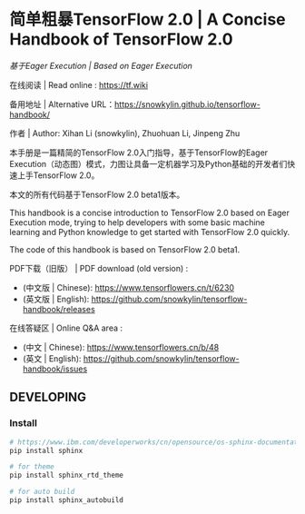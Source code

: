 # 简单粗暴TensorFlow 2.0 | A Concise Handbook of TensorFlow 2.0

*基于Eager Execution | Based on Eager Execution*

在线阅读 | Read online : https://tf.wiki 

备用地址 | Alternative URL：https://snowkylin.github.io/tensorflow-handbook/

作者 | Author: Xihan Li (snowkylin), Zhuohuan Li, Jinpeng Zhu

本手册是一篇精简的TensorFlow 2.0入门指导，基于TensorFlow的Eager Execution（动态图）模式，力图让具备一定机器学习及Python基础的开发者们快速上手TensorFlow 2.0。

本文的所有代码基于TensorFlow 2.0 beta1版本。

This handbook is a concise introduction to TensorFlow 2.0 based on Eager Execution mode, trying to help developers with some basic machine learning and Python knowledge to get started with TensorFlow 2.0 quickly.

The code of this handbook is based on TensorFlow 2.0 beta1.

PDF下载（旧版） | PDF download (old version) : 

- (中文版 | Chinese): https://www.tensorflowers.cn/t/6230
- (英文版 | English): https://github.com/snowkylin/tensorflow-handbook/releases

在线答疑区 | Online Q&A area : 

- (中文 | Chinese): https://www.tensorflowers.cn/b/48
- (英文 | English): https://github.com/snowkylin/tensorflow-handbook/issues

## DEVELOPING

### Install

```sh
# https://www.ibm.com/developerworks/cn/opensource/os-sphinx-documentation/index.html
pip install sphinx

# for theme
pip install sphinx_rtd_theme

# for auto build
pip install sphinx_autobuild
```
